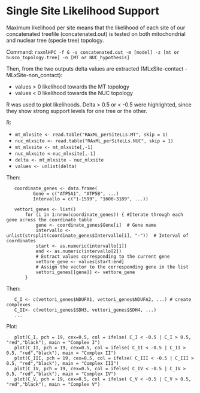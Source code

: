 # Single Site Likelihood Support 

Maximum likelihood per site means that the likelihood of each site of our concatenated treefile (concatenated.out) is tested on both mitochondrial and nuclear tree (specie tree) topology.

Command: `raxmlHPC -f G -s concatenated.out -m [model] -z [mt or busco_topology.tree] -n [MT or NUC_hypothesis]`

Then, from the two outputs delta values are extracted (MLxSite-contact - MLxSite-non_contact):
+ values > 0 likelihood towards the MT topology
+ values < 0 likelihood towards the NUC topology

R was used to plot likelihoods. Delta > 0.5 or < -0.5 were highlighted, since they show strong support levels for one tree or the other.

R:
       
+ `mt_mlxsite <- read.table("RAxML_perSiteLLs.MT", skip = 1)`
+ `nuc_mlxsite <- read.table("RAxML_perSiteLLs.NUC", skip = 1)`
+ `mt_mlxsite <- mt_mlxsite[,-1]`
+ `nuc_mlxsite <-nuc_mlxsite[,-1]`
+ `delta <- mt_mlxsite - nuc_mlxsite`
+ `values <- unlist(delta)`

Then:

       coordinate_genes <- data.frame(
              Gene = c("ATP5A1", "ATP5B", ...)
              Intervallo = c("1-1599", "1600-3189", ...))
         
       vettori_genes <- list()
           for (i in 1:nrow(coordinate_genes)) { #Iterate through each gene across the coordinate table
               gene <- coordinate_genes$Gene[i]  # Gene name
               intervallo <- unlist(strsplit(coordinate_genes$Intervallo[i], "-"))  # Interval of coordinates
               start <- as.numeric(intervallo[1])
               end <- as.numeric(intervallo[2])
               # Estract values corresponding to the current gene
               vettore_gene <- values[start:end]
               # Assign the vector to the corresponding gene in the list
               vettori_genes[[gene]] <- vettore_gene
           }

Then: 

       C_I <- c(vettori_genes$NDUFA1, vettori_genes$NDUFA2, ...) # create complexes
       C_II<- c(vettori_genes$SDH3, vettori_genes$SDH4, ...)
       ...

Plot:


       plot(C_I, pch = 19, cex=0.5, col = ifelse( C_I < -0.5 | C_I > 0.5, "red","black"), main = "Complex I")
       plot(C_II, pch = 19, cex=0.5, col = ifelse( C_II < -0.5 | C_II > 0.5, "red","black"), main = "Complex II")
       plot(C_III, pch = 19, cex=0.5, col = ifelse( C_III < -0.5 | C_III > 0.5, "red","black"), main = "Complex III")
       plot(C_IV, pch = 19, cex=0.5, col = ifelse( C_IV < -0.5 | C_IV > 0.5, "red","black"), main = "Complex IV")
       plot(C_V, pch = 19, cex=0.5, col = ifelse( C_V < -0.5 | C_V > 0.5, "red","black"), main = "Complex V")

    


